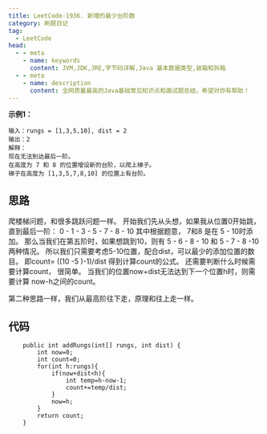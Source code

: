 ```yaml
---
title: LeetCode-1936. 新增的最少台阶数
category: 刷题日记
tag:
  - LeetCode
head:
  - - meta
    - name: keywords
      content: JVM,JDK,JRE,字节码详解,Java 基本数据类型,装箱和拆箱
  - - meta
    - name: description
      content: 全网质量最高的Java基础常见知识点和面试题总结，希望对你有帮助！
---
```

**示例1：**
```
输入：rungs = [1,3,5,10], dist = 2
输出：2
解释：
现在无法到达最后一阶。
在高度为 7 和 8 的位置增设新的台阶，以爬上梯子。 
梯子在高度为 [1,3,5,7,8,10] 的位置上有台阶。
```
## 思路
爬楼梯问题，和很多跳跃问题一样。
开始我们先从头想，如果我从位置0开始跳，直到最后一阶：
0 - 1 - 3 - 5 - 7 - 8 - 10
其中根据题意， 7和8 是在 5 - 10时添加。
那么当我们在第五阶时，如果想跳到10，则有 5 - 6 - 8 - 10 和 5 - 7 - 8 -10两种情况。
所以我们只需要考虑5-10位置，配合dist，可以最少的添加位置的数目。
即count= ((10 -5 )-1)/dist
得到计算count的公式。
还需要判断什么时候需要计算count，
很简单。
当我们的位置now+dist无法达到下一个位置h时，则需要计算 now-h之间的count。

第二种思路一样，我们从最高阶往下走，原理和往上走一样。

## 代码
```
    public int addRungs(int[] rungs, int dist) {
        int now=0;
        int count=0;
        for(int h:rungs){
            if(now+dist<h){
                int temp=h-now-1;
                count+=temp/dist;
            }
            now=h;
        }
        return count;
    }
```
